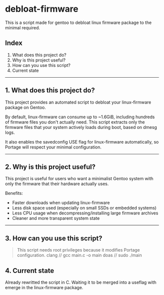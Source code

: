 # debloat-firmware
This is a script made for gentoo to debloat linux firmware package to the minimal required.
## Index

1. What does this project do?
2. Why is this project useful?
3. How can you use this script?
4. Current state

---

## 1. What does this project do?

This project provides an automated script to debloat your linux-firmware package on Gentoo.

By default, linux-firmware can consume up to ~1.6GiB, including hundreds of firmware files you don't actually need.
This script extracts only the firmware files that your system actively loads during boot, based on dmesg logs.

It also enables the savedconfig USE flag for linux-firmware automatically, so Portage will respect your minimal configuration.

---

## 2. Why is this project useful?

This project is useful for users who want a minimalist Gentoo system with only the firmware that their hardware actually uses.

Benefits:

- Faster downloads when updating linux-firmware
- Less disk space used (especially on small SSDs or embedded systems)
- Less CPU usage when decompressing/installing large firmware archives
- Cleaner and more transparent system state

---

## 3. How can you use this script?

> This script needs root privileges because it modifies Portage configuration.
clang // gcc main.c -o main
doas // sudo ./main
## 4. Current state
Already rewritted the script in C.
Waiting it to be merged into a useflag with emerge in the linux-firmware package.

